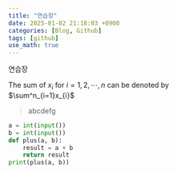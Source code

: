 ```yaml
---
title: "연습장"
date: 2025-01-02 21:18:03 +0900
categories: [Blog, Github]
tags: [github]
use_math: true
---
```


연습장

The sum of $x_i$ for $i=1, 2, \cdots, n$ can be denoted by  
$\sum^n_{i=1}x_{i}$

> abcdefg

````python
a = int(input())
b = int(input())
def plus(a, b):
    result = a + b
    return result
print(plus(a, b))
````